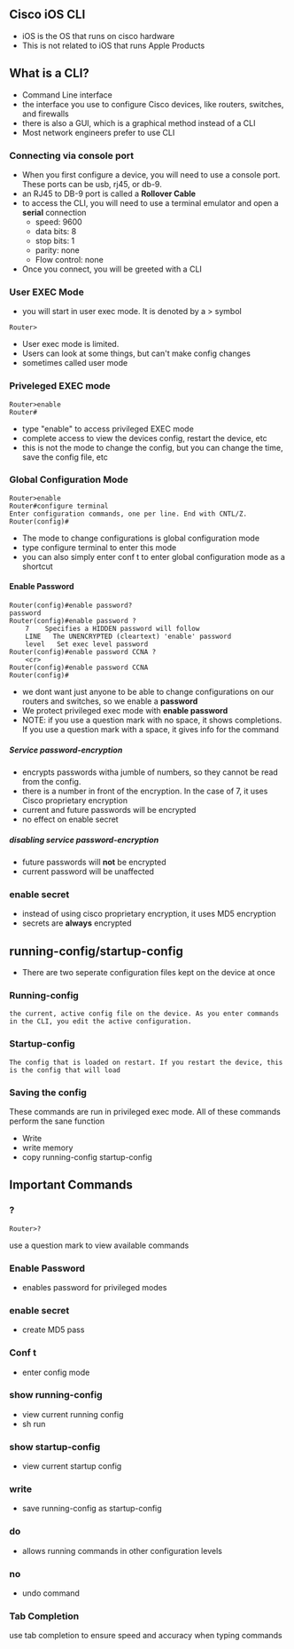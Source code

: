 ## Cisco iOS CLI
- iOS is the OS that runs on cisco hardware
- This is not related to iOS that runs Apple Products

## What is a CLI?
- Command Line interface
- the interface you use to configure Cisco devices, like routers, switches, and firewalls
- there is also a GUI, which is a graphical method instead of a CLI
- Most network engineers prefer to use CLI
### Connecting via console port
- When you first configure a device, you will need to use a console port. These ports can be usb, rj45, or db-9.
- an RJ45 to DB-9 port is called a **Rollover Cable**
- to access the CLI, you will need to use a terminal emulator and open a **serial** connection
	- speed: 9600
	- data bits: 8
	- stop bits: 1
	- parity: none
	- Flow control: none
- Once you connect, you will be greeted with a CLI
### User EXEC Mode
- you will start in user exec mode. It is denoted by a > symbol
```
Router>
```
- User exec mode is limited. 
- Users can look at some things, but can't make config changes
- sometimes called user mode
### Priveleged EXEC mode
```
Router>enable
Router#
```
- type "enable" to access privileged EXEC mode
- complete access to view the devices config, restart the device, etc
- this is not the mode to change the config, but you can change the time, save the config file, etc
### Global Configuration Mode
```
Router>enable
Router#configure terminal
Enter configuration commands, one per line. End with CNTL/Z.
Router(config)#
```
- The mode to change configurations is global configuration mode
- type configure terminal to enter this mode
- you can also simply enter conf t to enter global configuration mode as a shortcut
#### Enable Password
```
Router(config)#enable password?
password
Router(config)#enable password ?
	7    Specifies a HIDDEN password will follow
	LINE   The UNENCRYPTED (cleartext) 'enable' password
	level   Set exec level password
Router(config)#enable password CCNA ?
	<cr>
Router(config)#enable password CCNA
Router(config)#
```
- we dont want just anyone to be able to change configurations on our routers and switches, so we enable a **password**
- We protect privileged exec mode with **enable password**
- NOTE: if you use a question mark with no space, it shows completions. If you use a question mark with a space, it gives info for the command
##### Service password-encryption
- encrypts passwords witha  jumble of numbers, so they cannot be read from the config.
- there is a number in front of the encryption. In the case of 7, it uses Cisco proprietary encryption
- current and future passwords will be encrypted
- no effect on enable secret
##### disabling service password-encryption
- future passwords will **not** be encrypted
- current password will be unaffected
### enable secret
- instead of using cisco proprietary encryption, it uses MD5 encryption
- secrets are **always** encrypted
## running-config/startup-config
- There are two seperate configuration files kept on the device at once
### Running-config
	the current, active config file on the device. As you enter commands in the CLI, you edit the active configuration.
### Startup-config
	The config that is loaded on restart. If you restart the device, this is the config that will load
### Saving the config
These commands are run in privileged exec mode. All of these commands perform the sane function
- Write
- write memory
- copy running-config startup-config
## Important Commands

### ?
```
Router>?
```
use a question mark to view available commands

### Enable Password
- enables password for privileged modes

### enable secret
- create MD5 pass

### Conf t
- enter config mode

### show running-config
- view current running config
- sh run

### show startup-config
- view current startup config

### write
- save running-config as startup-config

### do
- allows running commands in other configuration levels

### no
- undo command

### Tab Completion
use tab completion to ensure speed and accuracy when typing commands

